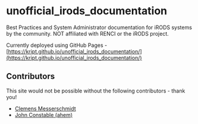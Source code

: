 # unofficial_irods_documentation
Best Practices and System Administrator documentation for iRODS systems by the community. NOT affiliated with RENCI or the iRODS project.

Currently deployed using GitHub Pages - [https://kript.github.io/unofficial_irods_documentation/](https://kript.github.io/unofficial_irods_documentation/)

## Contributors

This site would not be possible without the following contributors - thank you!

* [Clemens Messerschmidt](https://github.com/messersc)
* [John Constable (ahem)](https://github.com/kript)
